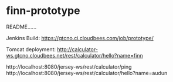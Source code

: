 finn-prototype
==============
README......

Jenkins Build: 
https://gtcno.ci.cloudbees.com/job/prototype/

Tomcat deployment:
http://calculator-ws.gtcno.cloudbees.net/rest/calculator/hello?name=finn

http://localhost:8080/jersey-ws/rest/calculator/ping
http://localhost:8080/jersey-ws/rest/calculator/hello?name=audun
